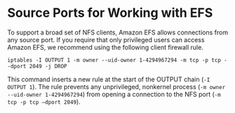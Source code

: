 # Source Ports for Working with EFS<a name="source-ports"></a>

To support a broad set of NFS clients, Amazon EFS allows connections from any source port\. If you require that only privileged users can access Amazon EFS, we recommend using the following client firewall rule\.

```
iptables -I OUTPUT 1 -m owner --uid-owner 1-4294967294 -m tcp -p tcp --dport 2049 -j DROP
```

This command inserts a new rule at the start of the OUTPUT chain \(`-I OUTPUT 1`\)\. The rule prevents any unprivileged, nonkernel process \(`-m owner --uid-owner 1-4294967294`\) from opening a connection to the NFS port \(`-m tcp -p tcp –dport 2049`\)\.